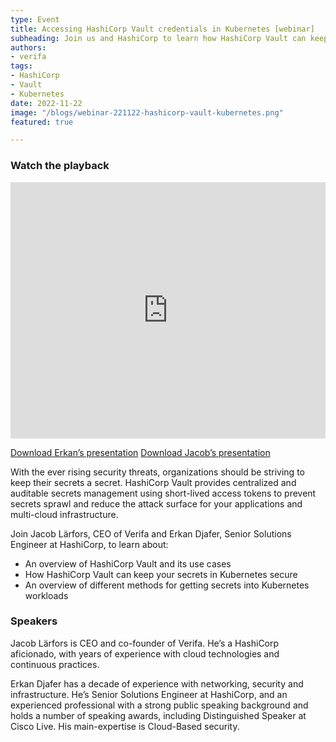 ```yaml
---
type: Event
title: Accessing HashiCorp Vault credentials in Kubernetes [webinar]
subheading: Join us and HashiCorp to learn how HashiCorp Vault can keep your secrets in Kubernetes secure.
authors:
- verifa
tags:
- HashiCorp
- Vault
- Kubernetes
date: 2022-11-22
image: "/blogs/webinar-221122-hashicorp-vault-kubernetes.png"
featured: true

---
```


### Watch the playback

<iframe width="100%" height="410" src="https://www.youtube.com/embed/BnnClLoihSM" title="YouTube video player" frameborder="0" allow="accelerometer; autoplay; clipboard-write; encrypted-media; gyroscope; picture-in-picture" allowfullscreen></iframe>


[Download Erkan’s presentation](https://drive.google.com/file/d/1usYOqa7FjvuX1fusxakvLk6cMdnXo2nb/view?usp=share_link)
[Download Jacob’s presentation](https://drive.google.com/file/d/1j9z2xiKtNKvr3KVDooY2U5iDe6Kz8mnw/view?usp=share_link)

With the ever rising security threats, organizations should be striving to keep their secrets a secret. HashiCorp Vault provides centralized and auditable secrets management using short-lived access tokens to prevent secrets sprawl and reduce the attack surface for your applications and multi-cloud infrastructure.

Join Jacob Lärfors, CEO of Verifa and Erkan Djafer, Senior Solutions Engineer at HashiCorp, to learn about:

- An overview of HashiCorp Vault and its use cases
- How HashiCorp Vault can keep your secrets in Kubernetes secure
- An overview of different methods for getting secrets into Kubernetes workloads

### Speakers

Jacob Lärfors is CEO and co-founder of Verifa. He’s a HashiCorp aficionado, with years of experience with cloud technologies and continuous practices.

Erkan Djafer has a decade of experience with networking, security and infrastructure. He’s Senior Solutions Engineer at HashiCorp, and an experienced professional with a strong public speaking background and holds a number of speaking awards, including Distinguished Speaker at Cisco Live. His main-expertise is Cloud-Based security.
